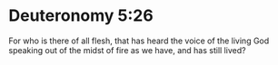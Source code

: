 # Deuteronomy 5:26

For who is there of all flesh, that has heard the voice of the living God speaking out of the midst of fire as we have, and has still lived?
